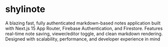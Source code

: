 # shylinote
A blazing fast, fully authenticated markdown-based notes application built with Next.js 15 App Router, Firebase Authentication, and Firestore. Features real-time note saving, viewer/editor toggle, and clean markdown rendering. Designed with scalability, performance, and developer experience in mind
